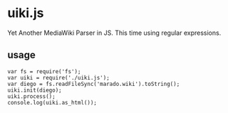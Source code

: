 # uiki.js

Yet Another MediaWiki Parser in JS. This time using regular expressions.

## usage  

    var fs = require('fs');
    var uiki = require('./uiki.js');
    var diego = fs.readFileSync('marado.wiki').toString();
    uiki.init(diego);
    uiki.process();
    console.log(uiki.as_html());
